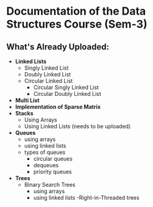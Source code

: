 # Documentation of the Data Structures Course (Sem-3)

## What's Already Uploaded:

- **Linked Lists**
  - Singly Linked List
  - Doubly Linked List
  - Circular Linked List
    - Circular Singly Linked List
    - Circular Doubly Linked List
- **Multi List**
- **Implementation of Sparse Matrix**
- **Stacks**
  - Using Arrays
  - Using Linked Lists (needs to be uploaded)
- **Queues**
  - using arrays
  - using linked lists
  - types of queues
    - circular queues
    - dequeues
    - priority queues
- **Trees**
  - Binary Search Trees
    - using arrays
    - using linked lists
  -Right-in-Threaded trees
